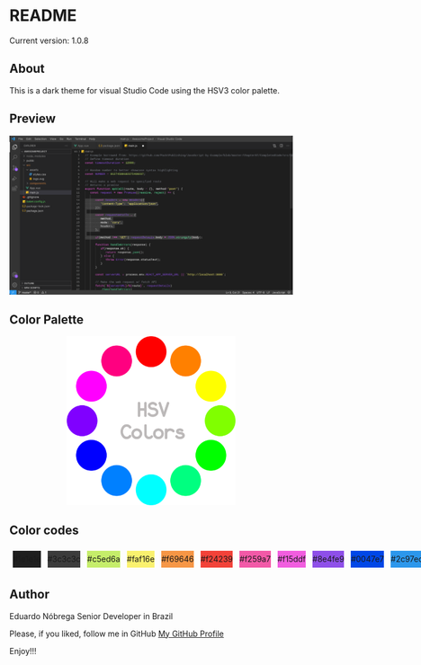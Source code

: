 # README

Current version: 1.0.8

## About

This is a dark theme for visual Studio Code using the HSV3 color palette.

## Preview

<div style="text-align:center"><img src="https://raw.githubusercontent.com/enobrega/enobrega-hsv-theme/main/assets/preview.jpg"/></div>

## Color Palette

<div style="text-align:center"><img src="https://raw.githubusercontent.com/enobrega/enobrega-hsv-theme/main/assets/hsv3.png" width="300"/></div>

## Color codes

<div style="display: flex; flex-direction: row">
  <div style="background: #1e1e1e; width:120px; line-height: 30px; text-align: center; border: 1px solid white; margin: 5px;">#1e1e1e</div>
  <div style="background: #3c3c3c; width:120px; line-height: 30px; text-align: center; border: 1px solid white; margin: 5px;">#3c3c3c</div>
  <div style="background: #c5ed6a; width:120px; line-height: 30px; text-align: center; border: 1px solid white; margin: 5px;">#c5ed6a</div>
  <div style="background: #faf16e; width:120px; line-height: 30px; text-align: center; border: 1px solid white; margin: 5px;">#faf16e</div>
  <div style="background: #f69646; width:120px; line-height: 30px; text-align: center; border: 1px solid white; margin: 5px;">#f69646</div>
  <div style="background: #f24239; width:120px; line-height: 30px; text-align: center; border: 1px solid white; margin: 5px;">#f24239</div>
  <div style="background: #f259a7; width:120px; line-height: 30px; text-align: center; border: 1px solid white; margin: 5px;">#f259a7</div>
  <div style="background: #f15ddf; width:120px; line-height: 30px; text-align: center; border: 1px solid white; margin: 5px;">#f15ddf</div>
  <div style="background: #8e4fe9; width:120px; line-height: 30px; text-align: center; border: 1px solid white; margin: 5px;">#8e4fe9</div>
  <div style="background: #0047e7; width:120px; line-height: 30px; text-align: center; border: 1px solid white; margin: 5px;">#0047e7</div>
  <div style="background: #2c97ec; width:120px; line-height: 30px; text-align: center; border: 1px solid white; margin: 5px;">#2c97ec</div>
  <div style="background: #5cf4f7; width:120px; line-height: 30px; text-align: center; border: 1px solid white; margin: 5px;">#5cf4f7</div>
  <div style="background: #5fefa4; width:120px; line-height: 30px; text-align: center; border: 1px solid white; margin: 5px;">#5fefa4</div>
  <div style="background: #5fea65; width:120px; line-height: 30px; text-align: center; border: 1px solid white; margin: 5px;">#5fea65</div>
</div>

## Author

Eduardo Nóbrega
Senior Developer in Brazil

Please, if you liked, follow me in GitHub
[My GitHub Profile](https://github.com/enobrega)

Enjoy!!!
